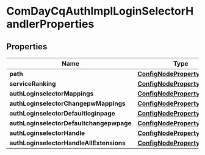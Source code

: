 

# ComDayCqAuthImplLoginSelectorHandlerProperties

## Properties

Name | Type | Description | Notes
------------ | ------------- | ------------- | -------------
**path** | [**ConfigNodePropertyString**](ConfigNodePropertyString.md) |  |  [optional]
**serviceRanking** | [**ConfigNodePropertyInteger**](ConfigNodePropertyInteger.md) |  |  [optional]
**authLoginselectorMappings** | [**ConfigNodePropertyArray**](ConfigNodePropertyArray.md) |  |  [optional]
**authLoginselectorChangepwMappings** | [**ConfigNodePropertyArray**](ConfigNodePropertyArray.md) |  |  [optional]
**authLoginselectorDefaultloginpage** | [**ConfigNodePropertyString**](ConfigNodePropertyString.md) |  |  [optional]
**authLoginselectorDefaultchangepwpage** | [**ConfigNodePropertyString**](ConfigNodePropertyString.md) |  |  [optional]
**authLoginselectorHandle** | [**ConfigNodePropertyArray**](ConfigNodePropertyArray.md) |  |  [optional]
**authLoginselectorHandleAllExtensions** | [**ConfigNodePropertyBoolean**](ConfigNodePropertyBoolean.md) |  |  [optional]



